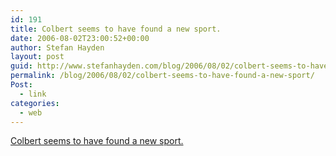 ```yaml
---
id: 191
title: Colbert seems to have found a new sport.
date: 2006-08-02T23:00:52+00:00
author: Stefan Hayden
layout: post
guid: http://www.stefanhayden.com/blog/2006/08/02/colbert-seems-to-have-found-a-new-sport/
permalink: /blog/2006/08/02/colbert-seems-to-have-found-a-new-sport/
Post:
  - link
categories:
  - web
---
```

<p><a href="http://en.wikipedia.org/wiki/Talk:Latchkey_kid#Does_the_Colbert_Report_warn_you_guys.3F">Colbert seems to have found a new sport.</a>
</p>
